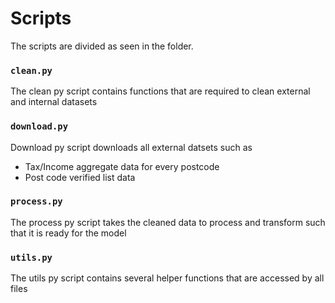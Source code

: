 # Scripts

The scripts are divided as seen in the folder.

### `clean.py`

The clean py script contains functions that are required to clean external and internal datasets

### `download.py`

Download py script downloads all external datsets such as

- Tax/Income aggregate data for every postcode
- Post code verified list data

### `process.py`

The process py script takes the cleaned data to process and transform such that it is ready for the model

### `utils.py`

The utils py script contains several helper functions that are accessed by all files